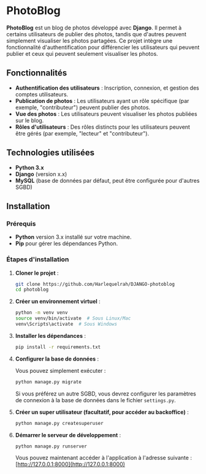 # PhotoBlog

**PhotoBlog** est un blog de photos développé avec **Django**. Il permet à certains utilisateurs de publier des photos, tandis que d'autres peuvent simplement visualiser les photos partagées. Ce projet intègre une fonctionnalité d'authentification pour différencier les utilisateurs qui peuvent publier et ceux qui peuvent seulement visualiser les photos.

## Fonctionnalités

- **Authentification des utilisateurs** : Inscription, connexion, et gestion des comptes utilisateurs.
- **Publication de photos** : Les utilisateurs ayant un rôle spécifique (par exemple, "contributeur") peuvent publier des photos.
- **Vue des photos** : Les utilisateurs peuvent visualiser les photos publiées sur le blog.
- **Rôles d'utilisateurs** : Des rôles distincts pour les utilisateurs peuvent être gérés (par exemple, "lecteur" et "contributeur").

## Technologies utilisées

- **Python 3.x** 
- **Django** (version x.x)
- **MySQL** (base de données par défaut, peut être configurée pour d'autres SGBD)

## Installation

### Prérequis
- **Python** version 3.x installé sur votre machine.
- **Pip** pour gérer les dépendances Python.

### Étapes d'installation

1. **Cloner le projet** :

    ```bash
    git clone https://github.com/Harlequelrah/DJANGO-photoblog
    cd photoblog
    ```

2. **Créer un environnement virtuel** :

    ```bash
    python -m venv venv
    source venv/bin/activate  # Sous Linux/Mac
    venv\Scripts\activate  # Sous Windows
    ```

3. **Installer les dépendances** :

    ```bash
    pip install -r requirements.txt
    ```

4. **Configurer la base de données** :

    Vous pouvez simplement exécuter :

    ```bash
    python manage.py migrate
    ```

    Si vous préférez un autre SGBD, vous devrez configurer les paramètres de connexion à la base de données dans le fichier `settings.py`.

5. **Créer un super utilisateur (facultatif, pour accéder au backoffice)** :

    ```bash
    python manage.py createsuperuser
    ```

6. **Démarrer le serveur de développement** :

    ```bash
    python manage.py runserver
    ```

    Vous pouvez maintenant accéder à l'application à l'adresse suivante : [http://127.0.0.1:8000](http://127.0.0.1:8000)

